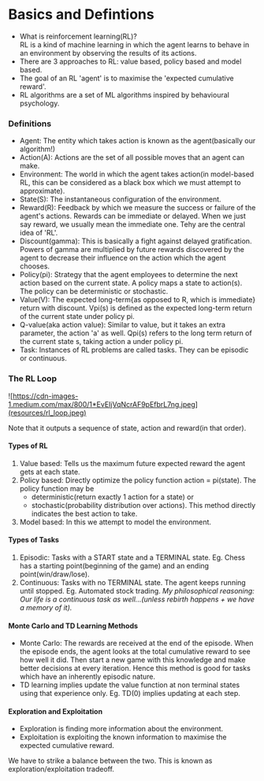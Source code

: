 # Basics and Defintions

- What is reinforcement learning(RL)?  
RL is a kind of machine learning in which the agent learns to behave
in an environment by observing the results of its actions.
- There are 3 approaches to RL: value based, policy based and model based.
- The goal of an RL 'agent' is to maximise the 'expected cumulative reward'.
- RL algorithms are a set of ML algorithms inspired by behavioural psychology.
### Definitions
- Agent: The entity which takes action is known as the agent(basically our algorithm!)
- Action(A): Actions are the set of all possible moves that an agent can make.
- Environment: The world in which the agent takes action(in model-based RL, this can
be considered as a black box which we must attempt to approximate).
- State(S): The instantaneous configuration of the environment.
- Reward(R): Feedback by which we measure the success or failure of the agent's actions.
Rewards can be immediate or delayed. When we just say reward, we usually mean the immediate one.
Tehy are the central idea of 'RL'.
- Discount(gamma): This is basically a fight against delayed gratification. Powers of gamma are multiplied
by future rewards discovered by the agent to decrease their influence on the action which the agent chooses.
- Policy(pi): Strategy that the agent employees to determine the next action based on
the current state. A policy maps a state to action(s). The policy can be deterministic or stochastic.  
- Value(V): The expected long-term{as opposed to R, which is immediate} return with discount. Vpi(s) is defined as the expected long-term return
of the current state under policy pi.
- Q-value(aka action value): Similar to value, but it takes an extra parameter, the action 'a' as well.
Qpi(s) refers to the long term return of the current state s, taking action a under policy pi.
- Task: Instances of RL problems are called tasks. They can be episodic or continuous.

### The RL Loop
![https://cdn-images-1.medium.com/max/800/1*EvEIjVqNcrAF9pEfbrL7ng.jpeg](resources/rl_loop.jpeg)

Note that it outputs a sequence of state, action and reward(in that order).
#### Types of RL
1. Value based: Tells us the maximum future expected reward the 
agent gets at each state.
2. Policy based: Directly optimize the policy function
action = pi(state). 
The policy function may be  
    - deterministic(return exactly 1 action for a state) or 
    - stochastic(probability distribution over actions).
This method directly indicates the best action to take.
3. Model based: In this we attempt to model the environment.

#### Types of Tasks
1. Episodic: Tasks with a START state and a TERMINAL state. Eg. Chess has a starting point(beginning of the game) and an ending point(win/draw/lose).
2. Continuous: Tasks with no TERMINAL state. The agent keeps running until stopped. Eg. Automated stock trading. 
*My philosophical reasoning: Our life is a continuous task as well...(unless rebirth happens + we have a memory of it).*

#### Monte Carlo and TD Learning Methods
- Monte Carlo: The rewards are received at the end of the episode. When the episode ends, the agent looks at the total cumulative reward to see how well it did. 
Then start a new game with this knowledge and make better decisions at every iteration. Hence this method is good for tasks which have an inherently episodic nature.
- TD learning implies update the value function at non terminal states using that experience only. Eg. TD(0) implies updating at each step.

#### Exploration and Exploitation 
- Exploration is finding more information about the environment.
- Exploitation is exploiting the known information to maximise the expected cumulative reward.

We have to strike a balance between the two. This is known as exploration/exploitation tradeoff.
